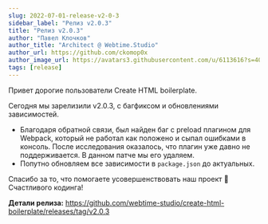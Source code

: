 ```yaml
---
slug: 2022-07-01-release-v2-0-3
sidebar_label: "Релиз v2.0.3"
title: "Релиз v2.0.3"
author: "Павел Клочков"
author_title: "Architect @ Webtime.Studio"
author_url: https://github.com/ckomop0x
author_image_url: https://avatars3.githubusercontent.com/u/6113616?s=400&v=4
tags: [release]
---
```


Привет дорогие пользователи Create HTML boilerplate.

Сегодня мы зарелизили v2.0.3, с багфиксом и обновлениями зависимостей.
- Благодаря обратной связи, был найден баг с preload плагином для Webpack, который не работал как положено и сыпал ошибками в консоль. После исследования оказалось, что плагин уже давно не поддерживается. В данном патче мы его удаляем.
- Попутно обновляем все зависимости в `package.json` до актуальных.

Спасибо за то, что помогаете усовершенствовать наш проект 🧡
Счастливого кодинга!

**Детали релиза:**
https://github.com/webtime-studio/create-html-boilerplate/releases/tag/v2.0.3
